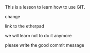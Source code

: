 This is a lesson to learn how to use GIT.

change

link to the etherpad

we will learn not to do it anymore

please write the good commit message

